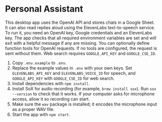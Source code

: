 # Personal Assistant

This desktop app uses the OpenAI API and stores chats in a Google Sheet.
It can also read replies aloud using the ElevenLabs text-to-speech service.
To run it, you need an OpenAI key, Google credentials and an ElevenLabs key.
The app checks that all required environment variables are set and will
exit with a helpful message if any are missing. You can optionally define
function tools for OpenAI requests. If no tools are configured, the
request is sent without them. Web search requires `GOOGLE_API_KEY` and
`GOOGLE_CSE_ID`.

1. Copy `.env.example` to `.env`.
2. Replace the example values in `.env` with your own keys. Set `ELEVENLABS_API_KEY` and `ELEVENLABS_VOICE_ID` for speech, and `GOOGLE_API_KEY` with `GOOGLE_CSE_ID` for web search.
3. Install dependencies with `npm install`.
4. Install SoX for audio recording (for example, `brew install sox`). Run `sox --version` to check that it works. If your computer asks for microphone access, allow it so recording can start.
5. Make sure the `wav` package is installed; it encodes the microphone input as a proper WAV file.
6. Start the app with `npm start`.

